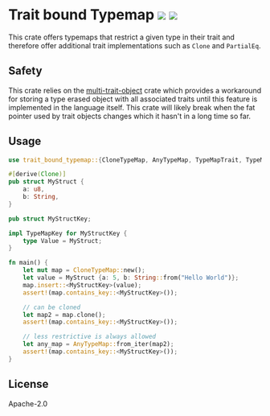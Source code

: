 # Trait bound Typemap [![](https://img.shields.io/crates/v/trait-bound-typemap)](https://crates.io/crates/trait-bound-typemap) [![](https://img.shields.io/docsrs/trait-bound-typemap)](https://docs.rs/trait-bound-typemap)

This crate offers typemaps that restrict a given type in their
trait and therefore offer additional trait implementations such as `Clone` and `PartialEq`.


## Safety

This crate relies on the [multi-trait-object](https://crates.io/crates/multi-trait-object) crate
which provides a workaround for storing a type erased object with all associated traits until
this feature is implemented in the language itself. This crate will likely break when the
fat pointer used by trait objects changes which it hasn't in a long time so far. 


## Usage

```rust
use trait_bound_typemap::{CloneTypeMap, AnyTypeMap, TypeMapTrait, TypeMapKey};

#[derive(Clone)]
pub struct MyStruct {
    a: u8,
    b: String,
}

pub struct MyStructKey;

impl TypeMapKey for MyStructKey {
    type Value = MyStruct;
}

fn main() {
    let mut map = CloneTypeMap::new();
    let value = MyStruct {a: 5, b: String::from("Hello World")};
    map.insert::<MyStructKey>(value);
    assert!(map.contains_key::<MyStructKey>());

    // can be cloned
    let map2 = map.clone();
    assert!(map.contains_key::<MyStructKey>());

    // less restrictive is always allowed
    let any_map = AnyTypeMap::from_iter(map2);
    assert!(map.contains_key::<MyStructKey>());
}
```

## License

Apache-2.0
